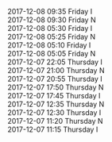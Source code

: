 2017-12-08 09:35 Friday  I  
2017-12-08 09:30 Friday  N  
2017-12-08 05:30 Friday  I  
2017-12-08 05:25 Friday  N  
2017-12-08 05:10 Friday  I  
2017-12-08 05:05 Friday  N  
2017-12-07 22:05 Thursday  I  
2017-12-07 21:00 Thursday  N  
2017-12-07 20:55 Thursday  I  
2017-12-07 17:50 Thursday  N  
2017-12-07 17:45 Thursday  I  
2017-12-07 12:35 Thursday  N  
2017-12-07 12:30 Thursday  I  
2017-12-07 11:20 Thursday  N  
2017-12-07 11:15 Thursday  I  
